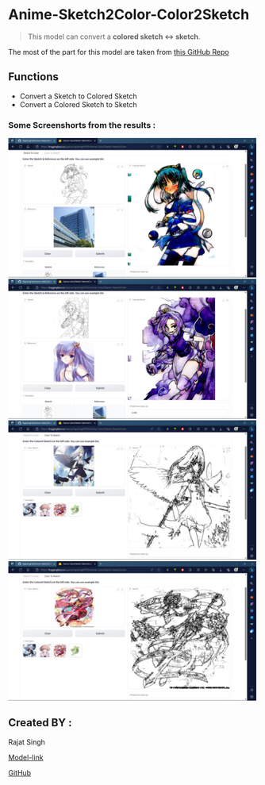 # Anime-Sketch2Color-Color2Sketch

> This model can convert a **colored sketch <-> sketch**.

The most of the part for this model are taken from [this GitHub Repo](https://github.com/delta6189/Anime-Sketch-Colorizer)

## Functions 
* Convert a Sketch to Colored Sketch
* Convert a Colored Sketch to Sketch

### Some Screenshorts from the results : 
<img src="./examples/Screenshot (109).png" alt="image" width="500"/>
<img src="./examples/Screenshot (111).png" alt="image" width="500"/>
<img src="./examples/Screenshot (112).png" alt="image" width="500"/>
<img src="./examples/Screenshot (113).png" alt="image" width="500"/>




## Created BY :

Rajat Singh 

[Model-link](https://huggingface.co/spaces/rajatsingh0702/Anime-Color2Sketch-Sketch2Color)

[GitHub](https://github.com/Rajatsingh24 "gitHub link")